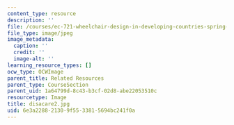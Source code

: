 ```yaml
---
content_type: resource
description: ''
file: /courses/ec-721-wheelchair-design-in-developing-countries-spring-2009/6e3a228821309f5533815694bc241f0a_disacare2.jpg
file_type: image/jpeg
image_metadata:
  caption: ''
  credit: ''
  image-alt: ''
learning_resource_types: []
ocw_type: OCWImage
parent_title: Related Resources
parent_type: CourseSection
parent_uid: 1a64799d-8c43-b3cf-02d8-abe22053510c
resourcetype: Image
title: disacare2.jpg
uid: 6e3a2288-2130-9f55-3381-5694bc241f0a
---
```

